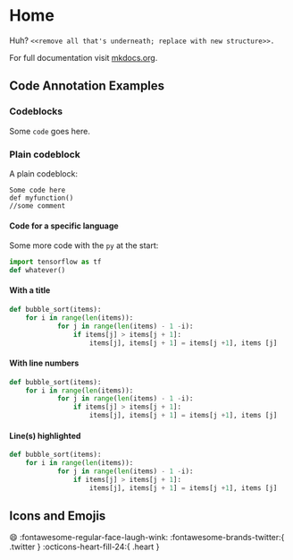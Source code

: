 # Home

Huh? `<<remove all that's underneath; replace with new structure>>.`

For full documentation visit [mkdocs.org](https://www.mkdocs.org).

## Code Annotation Examples

### Codeblocks

Some `code` goes here.

### Plain codeblock

A plain codeblock:

``` 
Some code here
def myfunction()
//some comment
```

#### Code for a specific language

Some more code with the `py` at the start:

```py
import tensorflow as tf
def whatever()
```
#### With a title

``` py title="bubble_sort.py"
def bubble_sort(items):
    for i in range(len(items)):
            for j in range(len(items) - 1 -i):
                if items[j] > items[j + 1]:
                    items[j], items[j + 1] = items[j +1], items [j]


```

#### With line numbers

``` py linenums="1"
def bubble_sort(items):
    for i in range(len(items)):
            for j in range(len(items) - 1 -i):
                if items[j] > items[j + 1]:
                    items[j], items[j + 1] = items[j +1], items [j]
```

#### Line(s) highlighted
``` py hl_lines="2 3"
def bubble_sort(items):
    for i in range(len(items)):
            for j in range(len(items) - 1 -i):
                if items[j] > items[j + 1]:
                    items[j], items[j + 1] = items[j +1], items [j]
```

## Icons and Emojis

:smile: :fontawesome-regular-face-laugh-wink: :fontawesome-brands-twitter:{ .twitter } :octicons-heart-fill-24:{ .heart }
